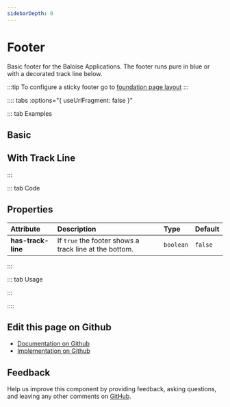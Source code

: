 ```yaml
---
sidebarDepth: 0
---
```


# Footer


<!-- START: human documentation top -->

Basic footer for the Baloise Applications.
The footer runs pure in blue or with a decorated track line below.

:::tip
To configure a sticky footer go to [foundation page layout](../foundation/page-layout.md)
:::

<!-- END: human documentation top -->

:::: tabs :options="{ useUrlFragment: false }"

::: tab Examples

## Basic

<ClientOnly><docs-demo-bal-footer-49></docs-demo-bal-footer-49></ClientOnly>


## With Track Line

<ClientOnly><docs-demo-bal-footer-50></docs-demo-bal-footer-50></ClientOnly>


:::

::: tab Code

## Properties


| Attribute          | Description                                            | Type      | Default |
| :----------------- | :----------------------------------------------------- | :-------- | :------ |
| **has-track-line** | If `true` the footer shows a track line at the bottom. | `boolean` | `false` |


:::

::: tab Usage

<!-- START: human documentation usage -->

<!-- END: human documentation usage -->

:::


::::

## Edit this page on Github

* [Documentation on Github](https://github.com/baloise/design-system/blob/master/docs/src/components/components/bal-footer.md)
* [Implementation on Github](https://github.com/baloise/design-system/blob/master/packages/components/src/components/bal-footer)

## Feedback

Help us improve this component by providing feedback, asking questions, and leaving any other comments on [GitHub](https://github.com/baloise/design-system/issues/new).

